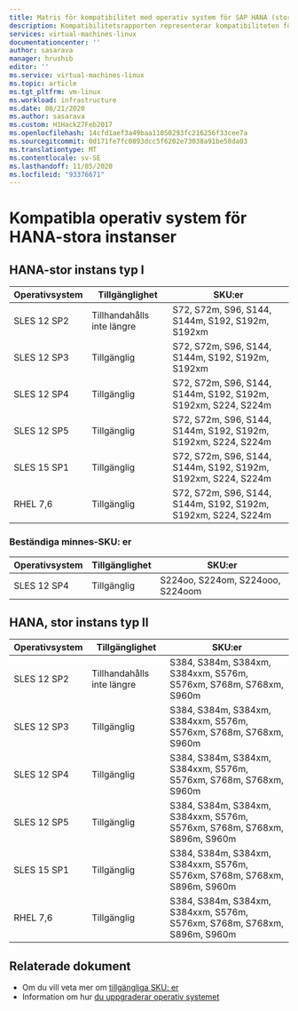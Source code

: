 ```yaml
---
title: Matris för kompatibilitet med operativ system för SAP HANA (stora instanser) | Microsoft Docs
description: Kompatibilitetsrapporten representerar kompatibiliteten för olika versioner av operativ systemet med olika maskin varu typer (stora instanser)
services: virtual-machines-linux
documentationcenter: ''
author: sasarava
manager: hrushib
editor: ''
ms.service: virtual-machines-linux
ms.topic: article
ms.tgt_pltfrm: vm-linux
ms.workload: infrastructure
ms.date: 08/21/2020
ms.author: sasarava
ms.custom: H1Hack27Feb2017
ms.openlocfilehash: 14cfd1aef3a49baa11050293fc216256f33cee7a
ms.sourcegitcommit: 0d171fe7fc0893dcc5f6202e73038a91be58da03
ms.translationtype: MT
ms.contentlocale: sv-SE
ms.lasthandoff: 11/05/2020
ms.locfileid: "93376671"
---
```

# <a name="compatible-operating-systems-for-hana-large-instances"></a>Kompatibla operativ system för HANA-stora instanser

## <a name="hana-large-instance-type-i"></a>HANA-stor instans typ I     
  | Operativsystem | Tillgänglighet        | SKU:er                                                          |
  |------------------|---------------------|---------------------------------------------------------------|
  | SLES 12 SP2      | Tillhandahålls inte längre | S72, S72m, S96, S144, S144m, S192, S192m, S192xm              |
  | SLES 12 SP3      | Tillgänglig           | S72, S72m, S96, S144, S144m, S192, S192m, S192xm              |
  | SLES 12 SP4      | Tillgänglig           | S72, S72m, S96, S144, S144m, S192, S192m, S192xm, S224, S224m |
  | SLES 12 SP5      | Tillgänglig           | S72, S72m, S96, S144, S144m, S192, S192m, S192xm, S224, S224m |
  | SLES 15 SP1      | Tillgänglig           | S72, S72m, S96, S144, S144m, S192, S192m, S192xm, S224, S224m |
  | RHEL 7,6         | Tillgänglig           | S72, S72m, S96, S144, S144m, S192, S192m, S192xm, S224, S224m |

  
### <a name="persistent-memory-skus"></a>Beständiga minnes-SKU: er
  | Operativsystem | Tillgänglighet | SKU:er                             |
  |------------------|--------------|----------------------------------|
  | SLES 12 SP4      | Tillgänglig    | S224oo, S224om, S224ooo, S224oom |
  
## <a name="hana-large-instance-type-ii"></a>HANA, stor instans typ II     
  |  Operativsystem       | Tillgänglighet        | SKU:er                                                                     |
  |-------------------------|---------------------|--------------------------------------------------------------------------|
  | SLES 12 SP2             | Tillhandahålls inte längre | S384, S384m, S384xm, S384xxm, S576m, S576xm, S768m, S768xm, S960m        |
  | SLES 12 SP3             | Tillgänglig           | S384, S384m, S384xm, S384xxm, S576m, S576xm, S768m, S768xm, S960m        |
  | SLES 12 SP4             | Tillgänglig           | S384, S384m, S384xm, S384xxm, S576m, S576xm, S768m, S768xm, S960m        |
  | SLES 12 SP5             | Tillgänglig           | S384, S384m, S384xm, S384xxm, S576m, S576xm, S768m, S768xm, S896m, S960m |
  | SLES 15 SP1             | Tillgänglig           | S384, S384m, S384xm, S384xxm, S576m, S576xm, S768m, S768xm, S896m, S960m |
  | RHEL 7,6                | Tillgänglig           | S384, S384m, S384xm, S384xxm, S576m, S576xm, S768m, S768xm, S896m, S960m |

## <a name="related-documents"></a>Relaterade dokument

- Om du vill veta mer om [tillgängliga SKU: er](hana-available-skus.md)
- Information om hur [du uppgraderar operativ systemet](os-upgrade-hana-large-instance.md)
  

  
  
